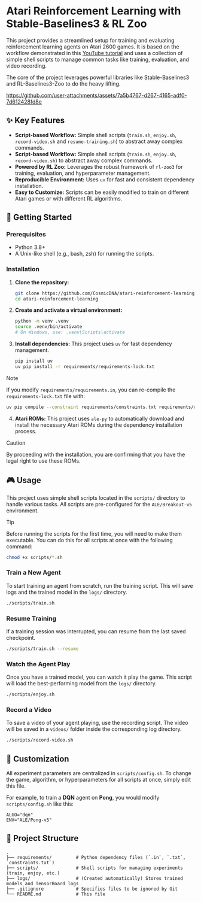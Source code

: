 # Atari Reinforcement Learning with Stable-Baselines3 & RL Zoo

This project provides a streamlined setup for training and evaluating reinforcement learning agents on Atari 2600 games. It is based on the workflow demonstrated in this [YouTube tutorial](https://www.youtube.com/watch?v=aQsaH7Tzvp0&t=329s) and uses a collection of simple shell scripts to manage common tasks like training, evaluation, and video recording.

The core of the project leverages powerful libraries like Stable-Baselines3 and RL-Baselines3-Zoo to do the heavy lifting.


https://github.com/user-attachments/assets/7a5b4767-d267-4165-adf0-7d612428fd8e


## ✨ Key Features

-   **Script-based Workflow:** Simple shell scripts (`train.sh`, `enjoy.sh`, `record-video.sh` and `resume-training.sh`) to abstract away complex commands.
-   **Script-based Workflow:** Simple shell scripts (`train.sh`, `enjoy.sh`, `record-video.sh`) to abstract away complex commands.
-   **Powered by RL Zoo:** Leverages the robust framework of `rl-zoo3` for training, evaluation, and hyperparameter management.
-   **Reproducible Environment:** Uses `uv` for fast and consistent dependency installation.
-   **Easy to Customize:** Scripts can be easily modified to train on different Atari games or with different RL algorithms.

## 🚀 Getting Started

### Prerequisites

-   Python 3.8+
-   A Unix-like shell (e.g., bash, zsh) for running the scripts.

### Installation

1.  **Clone the repository:**
    ```bash
    git clone https://github.com/CosmicDNA/atari-reinforcement-learning.git
    cd atari-reinforcement-learning
    ```

2.  **Create and activate a virtual environment:**
    ```bash
    python -m venv .venv
    source .venv/bin/activate
    # On Windows, use: .venv\Scripts\activate
    ```

3.  **Install dependencies:**
    This project uses `uv` for fast dependency management.
    ```bash
    pip install uv
    uv pip install -r requirements/requirements-lock.txt
    ```
> [!NOTE]
> If you modify `requirements/requirements.in`, you can re-compile the `requirements-lock.txt` file with:
> ```bash
> uv pip compile --constraint requirements/constraints.txt requirements/requirements.in -o requirements/requirements-lock.txt
> ```

4.  **Atari ROMs:**
    This project uses `ale-py` to automatically download and install the necessary Atari ROMs during the dependency installation process.
> [!CAUTION]
> By proceeding with the installation, you are confirming that you have the legal right to use these ROMs.

## 🎮 Usage

This project uses simple shell scripts located in the `scripts/` directory to handle various tasks. All scripts are pre-configured for the `ALE/Breakout-v5` environment.

> [!TIP]
> Before running the scripts for the first time, you will need to make them executable. You can do this for all scripts at once with the following command:
> ```bash
> chmod +x scripts/*.sh
> ```

### Train a New Agent
To start training an agent from scratch, run the training script. This will save logs and the trained model in the `logs/` directory.
```bash
./scripts/train.sh
```

### Resume Training
If a training session was interrupted, you can resume from the last saved checkpoint.
```bash
./scripts/train.sh --resume
```

### Watch the Agent Play
Once you have a trained model, you can watch it play the game. This script will load the best-performing model from the `logs/` directory.
```bash
./scripts/enjoy.sh
```

### Record a Video
To save a video of your agent playing, use the recording script. The video will be saved in a `videos/` folder inside the corresponding log directory.
```bash
./scripts/record-video.sh
```

## 🔧 Customization

All experiment parameters are centralized in `scripts/config.sh`. To change the game, algorithm, or hyperparameters for all scripts at once, simply edit this file.

For example, to train a **DQN** agent on **Pong**, you would modify `scripts/config.sh` like this:
```shell
ALGO="dqn"
ENV="ALE/Pong-v5"
```

## 📁 Project Structure

```
.
├── requirements/         # Python dependency files (`.in`, `.txt`, `constraints.txt`)
├── scripts/              # Shell scripts for managing experiments (train, enjoy, etc.)
├── logs/                 # (Created automatically) Stores trained models and TensorBoard logs
├── .gitignore            # Specifies files to be ignored by Git
└── README.md             # This file
```
